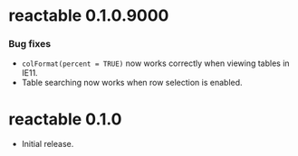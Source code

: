 # reactable 0.1.0.9000

### Bug fixes

* `colFormat(percent = TRUE)` now works correctly when viewing tables in IE11.
* Table searching now works when row selection is enabled.

# reactable 0.1.0

* Initial release.

